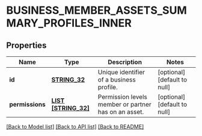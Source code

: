 # BUSINESS_MEMBER_ASSETS_SUMMARY_PROFILES_INNER

## Properties
Name | Type | Description | Notes
------------ | ------------- | ------------- | -------------
**id** | [**STRING_32**](STRING_32.md) | Unique identifier of a business profile. | [optional] [default to null]
**permissions** | [**LIST [STRING_32]**](STRING_32.md) | Permission levels member or partner has on an asset. | [optional] [default to null]

[[Back to Model list]](../README.md#documentation-for-models) [[Back to API list]](../README.md#documentation-for-api-endpoints) [[Back to README]](../README.md)


